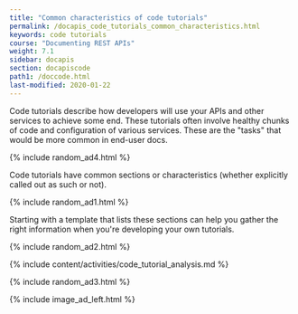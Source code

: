 ```yaml
---
title: "Common characteristics of code tutorials"
permalink: /docapis_code_tutorials_common_characteristics.html
keywords: code tutorials
course: "Documenting REST APIs"
weight: 7.1
sidebar: docapis
section: docapiscode
path1: /doccode.html
last-modified: 2020-01-22
---
```


Code tutorials describe how developers will use your APIs and other services to achieve some end. These tutorials often involve healthy chunks of code and configuration of various services. These are the "tasks" that would be more common in end-user docs.

{% include random_ad4.html %}

Code tutorials have common sections or characteristics (whether explicitly called out as such or not).

{% include random_ad1.html %}

Starting with a template that lists these sections can help you gather the right information when you're developing your own tutorials.

{% include random_ad2.html %}

{% include content/activities/code_tutorial_analysis.md %}

{% include random_ad3.html %}

{% include image_ad_left.html %}
